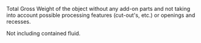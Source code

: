Total Gross Weight of the object without any add-on parts and not taking into account possible processing features (cut-out's, etc.) or openings and recesses.

Not including contained fluid.
